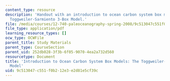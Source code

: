 ```yaml
---
content_type: resource
description: 'Handout with an introduction to ocean carbon system box models: the
  Toggweiler-Sarmiento 3-Box Model.'
file: /media/courses/12-740-paleoceanography-spring-2008/9c513047c551f0b212e3e2d81e5cf39c_3_box_model.pdf
file_type: application/pdf
learning_resource_types: []
ocw_type: OCWFile
parent_title: Study Materials
parent_type: CourseSection
parent_uid: 252db028-3f3b-6f05-9070-4ea2a732d560
resourcetype: Document
title: 'Introduction to Ocean Carbon System Box Models: The Toggweiler-Sarmiento 3-Box
  Model'
uid: 9c513047-c551-f0b2-12e3-e2d81e5cf39c
---
```

